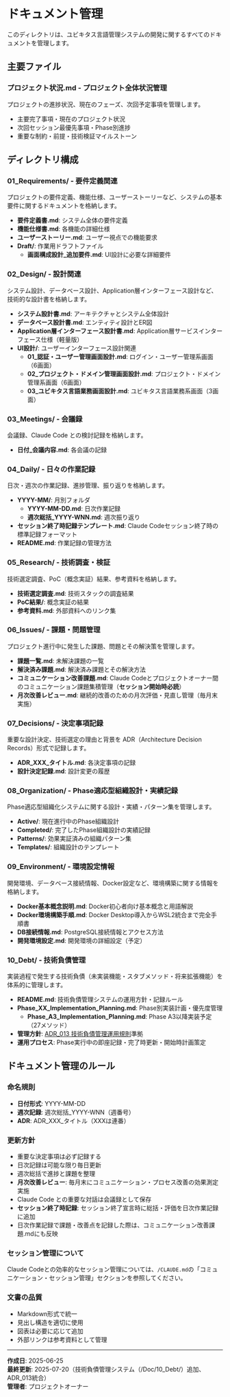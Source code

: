 # ドキュメント管理

このディレクトリは、ユビキタス言語管理システムの開発に関するすべてのドキュメントを管理します。

## 主要ファイル

### プロジェクト状況.md - プロジェクト全体状況管理
プロジェクトの進捗状況、現在のフェーズ、次回予定事項を管理します。
- 主要完了事項・現在のプロジェクト状況
- 次回セッション最優先事項・Phase別進捗
- 重要な制約・前提・技術検証マイルストーン

## ディレクトリ構成

### 01_Requirements/ - 要件定義関連
プロジェクトの要件定義、機能仕様、ユーザーストーリーなど、システムの基本要件に関するドキュメントを格納します。
- **要件定義書.md**: システム全体の要件定義
- **機能仕様書.md**: 各機能の詳細仕様
- **ユーザーストーリー.md**: ユーザー視点での機能要求
- **Draft/**: 作業用ドラフトファイル
  - **画面構成設計_追加要件.md**: UI設計に必要な詳細要件

### 02_Design/ - 設計関連
システム設計、データベース設計、Application層インターフェース設計など、技術的な設計書を格納します。
- **システム設計書.md**: アーキテクチャとシステム全体設計
- **データベース設計書.md**: エンティティ設計とER図
- **Application層インターフェース設計書.md**: Application層サービスインターフェース仕様（軽量版）
- **UI設計/**: ユーザーインターフェース設計関連
  - **01_認証・ユーザー管理画面設計.md**: ログイン・ユーザー管理系画面（6画面）
  - **02_プロジェクト・ドメイン管理画面設計.md**: プロジェクト・ドメイン管理系画面（6画面）
  - **03_ユビキタス言語業務画面設計.md**: ユビキタス言語業務系画面（3画面）

### 03_Meetings/ - 会議録
会議録、Claude Code との検討記録を格納します。
- **日付_会議内容.md**: 各会議の記録

### 04_Daily/ - 日々の作業記録
日次・週次の作業記録、進捗管理、振り返りを格納します。
- **YYYY-MM/**: 月別フォルダ
  - **YYYY-MM-DD.md**: 日次作業記録
  - **週次総括_YYYY-WNN.md**: 週次振り返り
- **セッション終了時記録テンプレート.md**: Claude Codeセッション終了時の標準記録フォーマット
- **README.md**: 作業記録の管理方法

### 05_Research/ - 技術調査・検証
技術選定調査、PoC（概念実証）結果、参考資料を格納します。
- **技術選定調査.md**: 技術スタックの調査結果
- **PoC結果/**: 概念実証の結果
- **参考資料.md**: 外部資料へのリンク集

### 06_Issues/ - 課題・問題管理
プロジェクト進行中に発生した課題、問題とその解決策を管理します。
- **課題一覧.md**: 未解決課題の一覧
- **解決済み課題.md**: 解決済み課題とその解決方法
- **コミュニケーション改善課題.md**: Claude Codeとプロジェクトオーナー間のコミュニケーション課題集積管理（**セッション開始時必読**）
- **月次改善レビュー.md**: 継続的改善のための月次評価・見直し管理（毎月末実施）

### 07_Decisions/ - 決定事項記録
重要な設計決定、技術選定の理由と背景を ADR（Architecture Decision Records）形式で記録します。
- **ADR_XXX_タイトル.md**: 各決定事項の記録
- **設計決定記録.md**: 設計変更の履歴

### 08_Organization/ - Phase適応型組織設計・実績記録
Phase適応型組織化システムに関する設計・実績・パターン集を管理します。
- **Active/**: 現在進行中のPhase組織設計
- **Completed/**: 完了したPhase組織設計の実績記録
- **Patterns/**: 効果実証済みの組織パターン集
- **Templates/**: 組織設計のテンプレート

### 09_Environment/ - 環境設定情報
開発環境、データベース接続情報、Docker設定など、環境構築に関する情報を格納します。
- **Docker基本概念説明.md**: Docker初心者向け基本概念と用語解説
- **Docker環境構築手順.md**: Docker Desktop導入からWSL2統合まで完全手順書
- **DB接続情報.md**: PostgreSQL接続情報とアクセス方法
- **開発環境設定.md**: 開発環境の詳細設定（予定）

### 10_Debt/ - 技術負債管理
実装過程で発生する技術負債（未実装機能・スタブメソッド・将来拡張機能）を体系的に管理します。
- **README.md**: 技術負債管理システムの運用方針・記録ルール
- **Phase_XX_Implementation_Planning.md**: Phase別実装計画・優先度管理
  - **Phase_A3_Implementation_Planning.md**: Phase A3以降実装予定（27メソッド）
- **管理方針**: [ADR_013 技術負債管理運用規則](/Doc/07_Decisions/ADR_013_組織管理サイクル運用規則.md#技術負債管理運用規則)準拠
- **運用プロセス**: Phase実行中の即座記録・完了時更新・開始時計画策定

## ドキュメント管理のルール

### 命名規則
- **日付形式**: YYYY-MM-DD
- **週次記録**: 週次総括_YYYY-WNN（週番号）
- **ADR**: ADR_XXX_タイトル（XXXは連番）

### 更新方針
- 重要な決定事項は必ず記録する
- 日次記録は可能な限り毎日更新
- 週次総括で進捗と課題を整理
- **月次改善レビュー**: 毎月末にコミュニケーション・プロセス改善の効果測定実施
- Claude Code との重要な対話は会議録として保存
- **セッション終了時記録**: セッション終了宣言時に総括・評価を日次作業記録に追加
- 日次作業記録で課題・改善点を記録した際は、コミュニケーション改善課題.mdにも反映

### セッション管理について
Claude Codeとの効率的なセッション管理については、`/CLAUDE.md`の「コミュニケーション・セッション管理」セクションを参照してください。

### 文書の品質
- Markdown形式で統一
- 見出し構造を適切に使用
- 図表は必要に応じて追加
- 外部リンクは参考資料として管理

---

**作成日**: 2025-06-25  
**最終更新**: 2025-07-20（技術負債管理システム（/Doc/10_Debt/）追加、ADR_013統合）  
**管理者**: プロジェクトオーナー